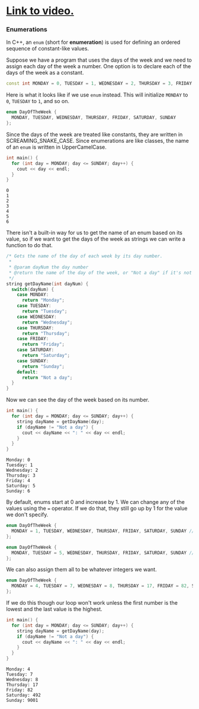 # [Link to video.](https://www.youtube.com/watch?v=wknsigfHMPo&list=PLVD25niNi0Blds9kjuux3nj9N9n5nBpMr)

### Enumerations

In C++, an `enum` (short for **enumeration**) is used for defining an ordered sequence of constant-like values.

Suppose we have a program that uses the days of the week and we need to assign each day of the week a number. One option is to declare each of the days of the week as a constant.

```cpp
const int MONDAY = 0, TUESDAY = 1, WEDNESDAY = 2, THURSDAY = 3, FRIDAY = 4, SATURDAY = 5, SUNDAY = 6;
```

Here is what it looks like if we use `enum` instead.  This will initialize `MONDAY` to `0`, `TUESDAY` to `1`, and so on.

```cpp
enum DayOfTheWeek {
  MONDAY, TUESDAY, WEDNESDAY, THURSDAY, FRIDAY, SATURDAY, SUNDAY
};
```

Since the days of the week are treated like constants, they are written in SCREAMING_SNAKE_CASE. Since enumerations are like classes, the name of an `enum` is written in UpperCamelCase.

```cpp
int main() {
  for (int day = MONDAY; day <= SUNDAY; day++) {
    cout << day << endl;
  }
}
```

```
0
1
2
3
4
5
6
```

There isn't a built-in way for us to get the name of an enum based on its value, so if we want to get the days of the week as strings we can write a function to do that.

```cpp
/* Gets the name of the day of each week by its day number.
 *
 * @param dayNum the day number
 * @return the name of the day of the week, or "Not a day" if it's not a valid day number
 */
string getDayName(int dayNum) {
  switch(dayNum) {
    case MONDAY:
      return "Monday";
    case TUESDAY:
      return "Tuesday";
    case WEDNESDAY:
      return "Wednesday";
    case THURSDAY:
      return "Thursday";
    case FRIDAY:
      return "Friday";
    case SATURDAY:
      return "Saturday";
    case SUNDAY:
      return "Sunday";
    default:
      return "Not a day";
  }
}
```

Now we can see the day of the week based on its number.

```cpp
int main() {
  for (int day = MONDAY; day <= SUNDAY; day++) {
    string dayName = getDayName(day);
    if (dayName != "Not a day") {
      cout << dayName << ": " << day << endl;
    }
  }
}
```

```
Monday: 0
Tuesday: 1
Wednesday: 2
Thursday: 3
Friday: 4
Saturday: 5
Sunday: 6
```

By default, enums start at 0 and increase by 1. We can change any of the values using the `=` operator. If we do that, they still go up by 1 for the value we don't specify.


```cpp
enum DayOfTheWeek {
  MONDAY = 1, TUESDAY, WEDNESDAY, THURSDAY, FRIDAY, SATURDAY, SUNDAY // Now Monday is 1, Tuesday is 2, and so on
};
```

```cpp
enum DayOfTheWeek {
  MONDAY, TUESDAY = 5, WEDNESDAY, THURSDAY, FRIDAY, SATURDAY, SUNDAY // Now Monday is 1, Tuesday is 5, Wednesday is 6, and so on
};
```

We can also assign them all to be whatever integers we want. 

```cpp
enum DayOfTheWeek {
  MONDAY = 4, TUESDAY = 7, WEDNESDAY = 8, THURSDAY = 17, FRIDAY = 82, SATURDAY = 492, SUNDAY = 9001
};
```

If we do this though our loop won't work unless the first number is the lowest and the last value is the highest.


```cpp
int main() {
  for (int day = MONDAY; day <= SUNDAY; day++) {
    string dayName = getDayName(day);
    if (dayName != "Not a day") {
      cout << dayName << ": " << day << endl;
    }
  }
}
```

```
Monday: 4
Tuesday: 7
Wednesday: 8
Thursday: 17
Friday: 82
Saturday: 492
Sunday: 9001
```
